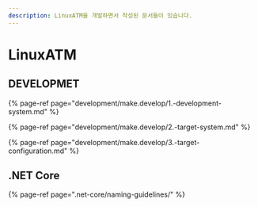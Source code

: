 ```yaml
---
description: LinuxATM을 개발하면서 작성된 문서들이 있습니다.
---
```


# LinuxATM

## DEVELOPMET

{% page-ref page="development/make.develop/1.-development-system.md" %}

{% page-ref page="development/make.develop/2.-target-system.md" %}

{% page-ref page="development/make.develop/3.-target-configuration.md" %}

## .NET Core

{% page-ref page=".net-core/naming-guidelines/" %}







